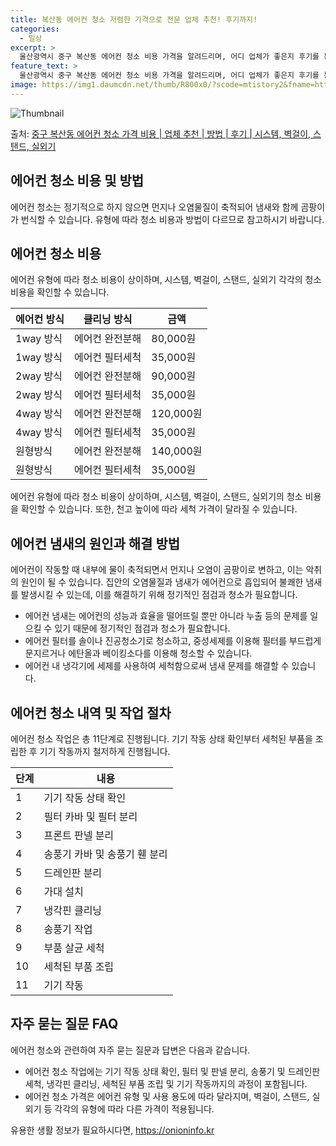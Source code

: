 ```yaml
---
title: 복산동 에어컨 청소 저렴한 가격으로 전문 업체 추천! 후기까지!
categories:
  - 일상
excerpt: >
  울산광역시 중구 복산동 에어컨 청소 비용 가격을 알려드리며, 어디 업체가 좋은지 후기를 통해 알아보겠습니다. 현재 글에서는 시스템, 벽걸이, 스탠드, 실외기 각각에 대해 청소 비용이 나와 있으니 참고하시면 되겠습니다. 에어컨 분해 청소 방법 보기 👈 클릭셀프 에어컨 청소 방법 보기👈 클릭중구 복산동 에어컨 청소 비용시스템에어컨 방식클리닝방식금액1way 방식에어컨 완전분해80,000원1way 방식에어컨 필터세척35,000원2way 방식에어컨 완전분해90,000원2way 방식에어컨 필터세척35,000원4way 방식에어컨 완전분해120,000원4way 방식에어컨 필터세척35,000원원형방식에어컨 완전분해140,000원원형방식에어컨 필터세척35,000원에어컨 청소 견적 샘플 보기 👈 클릭에어컨 냄새의 원인에어컨..
feature_text: >
  울산광역시 중구 복산동 에어컨 청소 비용 가격을 알려드리며, 어디 업체가 좋은지 후기를 통해 알아보겠습니다. 현재 글에서는 시스템, 벽걸이, 스탠드, 실외기 각각에 대해 청소 비용이 나와 있으니 참고하시면 되겠습니다. 에어컨 분해 청소 방법 보기 👈 클릭셀프 에어컨 청소 방법 보기👈 클릭중구 복산동 에어컨 청소 비용시스템에어컨 방식클리닝방식금액1way 방식에어컨 완전분해80,000원1way 방식에어컨 필터세척35,000원2way 방식에어컨 완전분해90,000원2way 방식에어컨 필터세척35,000원4way 방식에어컨 완전분해120,000원4way 방식에어컨 필터세척35,000원원형방식에어컨 완전분해140,000원원형방식에어컨 필터세척35,000원에어컨 청소 견적 샘플 보기 👈 클릭에어컨 냄새의 원인에어컨..
image: https://img1.daumcdn.net/thumb/R800x0/?scode=mtistory2&fname=https%3A%2F%2Fblog.kakaocdn.net%2Fdn%2FcsQ4tz%2FbtsHvzm5AeW%2FiJ1VHVGtSIgksKvWJd4aDK%2Fimg.webp
---
```


![Thumbnail](https://img1.daumcdn.net/thumb/R800x0/?scode=mtistory2&fname=https%3A%2F%2Fblog.kakaocdn.net%2Fdn%2FcsQ4tz%2FbtsHvzm5AeW%2FiJ1VHVGtSIgksKvWJd4aDK%2Fimg.webp)

<p>출처: <a href="https://onioninfo.kr/entry/%EC%A4%91%EA%B5%AC-%EB%B3%B5%EC%82%B0%EB%8F%99-%EC%97%90%EC%96%B4%EC%BB%A8-%EC%B2%AD%EC%86%8C-%EA%B0%80%EA%B2%A9-%EB%B9%84%EC%9A%A9-%EC%97%85%EC%B2%B4-%EC%B6%94%EC%B2%9C-%EB%B0%A9%EB%B2%95-%ED%9B%84%EA%B8%B0-%EC%8B%9C%EC%8A%A4%ED%85%9C-%EB%B2%BD%EA%B1%B8%EC%9D%B4-%EC%8A%A4%ED%83%A0%EB%93%9C-%EC%8B%A4%EC%99%B8%EA%B8%B0" rel="dofollow">중구 복산동 에어컨 청소 가격 비용 | 업체 추천 | 방법 | 후기 | 시스템, 벽걸이, 스탠드, 실외기</a> </p>

## 에어컨 청소 비용 및 방법

에어컨 청소는 정기적으로 하지 않으면 먼지나 오염물질이 축적되어 냄새와 함께 곰팡이가 번식할 수 있습니다. 유형에 따라 청소 비용과 방법이
다르므로 참고하시기 바랍니다.

## 에어컨 청소 비용

에어컨 유형에 따라 청소 비용이 상이하며, 시스템, 벽걸이, 스탠드, 실외기 각각의 청소 비용을 확인할 수 있습니다.

**에어컨 방식** | **클리닝 방식** | **금액**  
---|---|---  
1way 방식 | 에어컨 완전분해 | 80,000원  
1way 방식 | 에어컨 필터세척 | 35,000원  
2way 방식 | 에어컨 완전분해 | 90,000원  
2way 방식 | 에어컨 필터세척 | 35,000원  
4way 방식 | 에어컨 완전분해 | 120,000원  
4way 방식 | 에어컨 필터세척 | 35,000원  
원형방식 | 에어컨 완전분해 | 140,000원  
원형방식 | 에어컨 필터세척 | 35,000원  
  
에어컨 유형에 따라 청소 비용이 상이하며, 시스템, 벽걸이, 스탠드, 실외기의 청소 비용을 확인할 수 있습니다. 또한, 천고 높이에 따라
세척 가격이 달라질 수 있습니다.

## 에어컨 냄새의 원인과 해결 방법

에어컨이 작동할 때 내부에 물이 축적되면서 먼지나 오염이 곰팡이로 변하고, 이는 악취의 원인이 될 수 있습니다. 집안의 오염물질과 냄새가
에어컨으로 흡입되어 불쾌한 냄새를 발생시킬 수 있는데, 이를 해결하기 위해 정기적인 점검과 청소가 필요합니다.

  * 에어컨 냄새는 에어컨의 성능과 효율을 떨어뜨릴 뿐만 아니라 누출 등의 문제를 일으킬 수 있기 때문에 정기적인 점검과 청소가 필요합니다.
  * 에어컨 필터를 솔이나 진공청소기로 청소하고, 중성세제를 이용해 필터를 부드럽게 문지르거나 에탄올과 베이킹소다를 이용해 청소할 수 있습니다.
  * 에어컨 내 냉각기에 세제를 사용하여 세척함으로써 냄새 문제를 해결할 수 있습니다.

## 에어컨 청소 내역 및 작업 절차

에어컨 청소 작업은 총 11단계로 진행됩니다. 기기 작동 상태 확인부터 세척된 부품을 조립한 후 기기 작동까지 철저하게 진행됩니다.

**단계** | **내용**  
---|---  
1 | 기기 작동 상태 확인  
2 | 필터 카바 및 필터 분리  
3 | 프론트 판넬 분리  
4 | 송풍기 카바 및 송풍기 휀 분리  
5 | 드레인판 분리  
6 | 가대 설치  
7 | 냉각핀 클리닝  
8 | 송풍기 작업  
9 | 부품 살균 세척  
10 | 세척된 부품 조립  
11 | 기기 작동  
  
## 자주 묻는 질문 FAQ

에어컨 청소와 관련하여 자주 묻는 질문과 답변은 다음과 같습니다.

  * 에어컨 청소 작업에는 기기 작동 상태 확인, 필터 및 판넬 분리, 송풍기 및 드레인판 세척, 냉각핀 클리닝, 세척된 부품 조립 및 기기 작동까지의 과정이 포함됩니다.
  * 에어컨 청소 가격은 에어컨 유형 및 사용 용도에 따라 달라지며, 벽걸이, 스탠드, 실외기 등 각각의 유형에 따라 다른 가격이 적용됩니다.

 

유용한 생활 정보가 필요하시다면, <a href="https://onioninfo.kr" rel="dofollow">https://onioninfo.kr</a>


